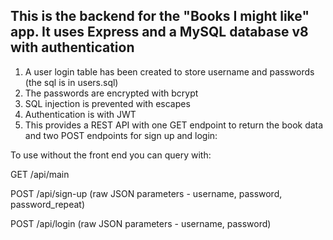## This is the backend for the "Books I might like" app. It uses Express and a MySQL database v8 with authentication

1. A user login table has been created to store username and passwords (the sql is in users.sql)
1. The passwords are encrypted with bcrypt
1. SQL injection is prevented with escapes
1. Authentication is with JWT
1. This provides a REST API with one GET endpoint to return the book data and two POST endpoints for sign up and login:

To use without the front end you can query with:

GET /api/main

POST /api/sign-up (raw JSON parameters - username, password, password_repeat)

POST /api/login (raw JSON parameters - username, password)
